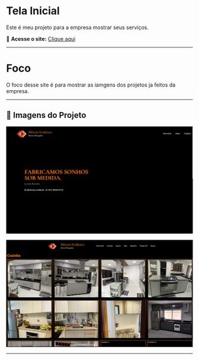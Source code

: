 # Tela Inicial 

Este é meu projeto para a empresa mostrar seus serviços.


🔗 **Acesse o site:** [Clique aqui](https://ramalho-sites.github.io/Moveis-Evidence/)

---
# Foco 

O foco desse site é para mostrar as iamgens dos projetos ja feitos da empresa.

---
## 📸 Imagens do Projeto
![Print da tela inicial](imagens/print-tela.png)




![Página do portifolio](imagens/print-cozinha.png)

---
